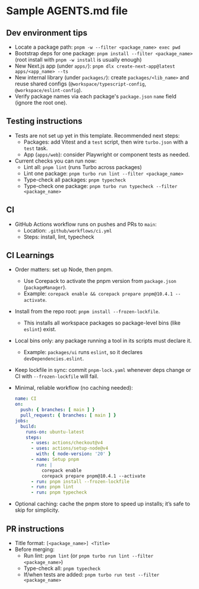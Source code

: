 # Sample AGENTS.md file

## Dev environment tips

- Locate a package path: `pnpm -w --filter <package_name> exec pwd`
- Bootstrap deps for one package: `pnpm install --filter <package_name>` (root install with `pnpm -w install` is usually enough)
- New Next.js app (under `apps/`): `pnpm dlx create-next-app@latest apps/<app_name> --ts`
- New internal library (under `packages/`): create `packages/<lib_name>` and reuse shared configs (`@workspace/typescript-config`, `@workspace/eslint-config`).
- Verify package names via each package's `package.json` `name` field (ignore the root one).

## Testing instructions

- Tests are not set up yet in this template. Recommended next steps:
  - Packages: add Vitest and a `test` script, then wire `turbo.json` with a `test` task.
  - App (`apps/web`): consider Playwright or component tests as needed.
- Current checks you can run now:
  - Lint all: `pnpm lint` (runs Turbo across packages)
  - Lint one package: `pnpm turbo run lint --filter <package_name>`
  - Type-check all packages: `pnpm typecheck`
  - Type-check one package: `pnpm turbo run typecheck --filter <package_name>`

## CI

- GitHub Actions workflow runs on pushes and PRs to `main`:
  - Location: `.github/workflows/ci.yml`
  - Steps: install, lint, typecheck

## CI Learnings

- Order matters: set up Node, then pnpm.
  - Use Corepack to activate the pnpm version from `package.json` (`packageManager`).
  - Example: `corepack enable && corepack prepare pnpm@10.4.1 --activate`.
- Install from the repo root: `pnpm install --frozen-lockfile`.
  - This installs all workspace packages so package-level bins (like `eslint`) exist.
- Local bins only: any package running a tool in its scripts must declare it.
  - Example: `packages/ui` runs `eslint`, so it declares `devDependencies.eslint`.
- Keep lockfile in sync: commit `pnpm-lock.yaml` whenever deps change or CI with `--frozen-lockfile` will fail.
- Minimal, reliable workflow (no caching needed):

  ```yaml
  name: CI
  on:
    push: { branches: [ main ] }
    pull_request: { branches: [ main ] }
  jobs:
    build:
      runs-on: ubuntu-latest
      steps:
        - uses: actions/checkout@v4
        - uses: actions/setup-node@v4
          with: { node-version: '20' }
        - name: Setup pnpm
          run: |
            corepack enable
            corepack prepare pnpm@10.4.1 --activate
        - run: pnpm install --frozen-lockfile
        - run: pnpm lint
        - run: pnpm typecheck
  ```

- Optional caching: cache the pnpm store to speed up installs; it’s safe to skip for simplicity.

## PR instructions

- Title format: `[<package_name>] <Title>`
- Before merging:
  - Run lint: `pnpm lint` (or `pnpm turbo run lint --filter <package_name>`)
  - Type-check all: `pnpm typecheck`
  - If/when tests are added: `pnpm turbo run test --filter <package_name>`
